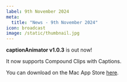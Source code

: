 ```yaml
---
label: 9th November 2024
meta:
  title: "News - 9th November 2024"
icon: broadcast
image: /static/thumbnail.jpg
---
```


**captionAnimator v1.0.3** is out now!

It now supports Compound Clips with Captions.

You can download on the Mac App Store [here](https://apps.apple.com/au/app/captionanimator/id6736841747?mt=12).